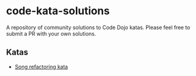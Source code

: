 # code-kata-solutions
A repository of community solutions to Code Dojo katas. Please feel free to submit a PR with your own solutions.

## Katas
* [Song refactoring kata](song-refactoring)
